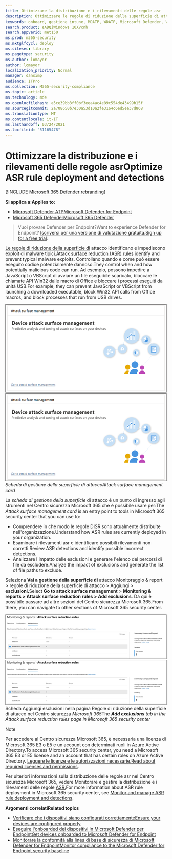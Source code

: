 ```yaml
---
title: Ottimizzare la distribuzione e i rilevamenti delle regole asr
description: Ottimizzare le regole di riduzione della superficie di attacco (ASR) per identificare e impedire exploit di malware tipici.
keywords: onboard, gestione intune, MDATP, WDATP, Microsoft Defender, Windows Defender, protezione avanzata dalle minacce, riduzione della superficie di attacco, ASR, baseline di sicurezza
search.product: eADQiWindows 10XVcnh
search.appverid: met150
ms.prod: m365-security
ms.mktglfcycl: deploy
ms.sitesec: library
ms.pagetype: security
ms.author: lomayor
author: lomayor
localization_priority: Normal
manager: dansimp
audience: ITPro
ms.collection: M365-security-compliance
ms.topic: article
ms.technology: mde
ms.openlocfilehash: a5ce39bb3ff0bf3eea4ac4e89c554de43499b15f
ms.sourcegitcommit: 2a708650b7e30a53d10a2fe3164c6ed5ea37d868
ms.translationtype: MT
ms.contentlocale: it-IT
ms.lasthandoff: 03/24/2021
ms.locfileid: "51165478"
---
```

# <a name="optimize-asr-rule-deployment-and-detections"></a><span data-ttu-id="d127e-104">Ottimizzare la distribuzione e i rilevamenti delle regole asr</span><span class="sxs-lookup"><span data-stu-id="d127e-104">Optimize ASR rule deployment and detections</span></span>

[!INCLUDE [Microsoft 365 Defender rebranding](../../includes/microsoft-defender.md)]

<span data-ttu-id="d127e-105">**Si applica a:**</span><span class="sxs-lookup"><span data-stu-id="d127e-105">**Applies to:**</span></span>
- [<span data-ttu-id="d127e-106">Microsoft Defender ATP</span><span class="sxs-lookup"><span data-stu-id="d127e-106">Microsoft Defender for Endpoint</span></span>](https://go.microsoft.com/fwlink/p/?linkid=2154037)
- [<span data-ttu-id="d127e-107">Microsoft 365 Defender</span><span class="sxs-lookup"><span data-stu-id="d127e-107">Microsoft 365 Defender</span></span>](https://go.microsoft.com/fwlink/?linkid=2118804)

> <span data-ttu-id="d127e-108">Vuoi provare Defender per Endpoint?</span><span class="sxs-lookup"><span data-stu-id="d127e-108">Want to experience Defender for Endpoint?</span></span> <span data-ttu-id="d127e-109">[Iscriversi per una versione di valutazione gratuita.](https://www.microsoft.com/en-us/WindowsForBusiness/windows-atp?ocid=docs-wdatp-onboardconfigure-abovefoldlink)</span><span class="sxs-lookup"><span data-stu-id="d127e-109">[Sign up for a free trial](https://www.microsoft.com/en-us/WindowsForBusiness/windows-atp?ocid=docs-wdatp-onboardconfigure-abovefoldlink).</span></span>

<span data-ttu-id="d127e-110">[Le regole di riduzione della superficie di](./attack-surface-reduction.md) attacco identificano e impediscono exploit di malware tipici.</span><span class="sxs-lookup"><span data-stu-id="d127e-110">[Attack surface reduction (ASR) rules](./attack-surface-reduction.md) identify and prevent typical malware exploits.</span></span> <span data-ttu-id="d127e-111">Controllano quando e come può essere eseguito codice potenzialmente dannoso.</span><span class="sxs-lookup"><span data-stu-id="d127e-111">They control when and how potentially malicious code can run.</span></span> <span data-ttu-id="d127e-112">Ad esempio, possono impedire a JavaScript o VBScript di avviare un file eseguibile scaricato, bloccare le chiamate API Win32 dalle macro di Office e bloccare i processi eseguiti da unità USB.</span><span class="sxs-lookup"><span data-stu-id="d127e-112">For example, they can prevent JavaScript or VBScript from launching a downloaded executable, block Win32 API calls from Office macros, and block processes that run from USB drives.</span></span>

<span data-ttu-id="d127e-113">![Scheda di gestione della superficie di attacco](images/secconmgmt_asr_card.png)</span><span class="sxs-lookup"><span data-stu-id="d127e-113">![Attack surface management card](images/secconmgmt_asr_card.png)</span></span><br>
<span data-ttu-id="d127e-114">*Scheda di gestione della superficie di attacco*</span><span class="sxs-lookup"><span data-stu-id="d127e-114">*Attack surface management card*</span></span>

<span data-ttu-id="d127e-115">La *scheda di gestione della superficie* di attacco è un punto di ingresso agli strumenti nel Centro sicurezza Microsoft 365 che è possibile usare per:</span><span class="sxs-lookup"><span data-stu-id="d127e-115">The *Attack surface management card* is an entry point to tools in Microsoft 365 security center that you can use to:</span></span>

* <span data-ttu-id="d127e-116">Comprendere in che modo le regole DISR sono attualmente distribuite nell'organizzazione.</span><span class="sxs-lookup"><span data-stu-id="d127e-116">Understand how ASR rules are currently deployed in your organization.</span></span>
* <span data-ttu-id="d127e-117">Esaminare i rilevamenti asr e identificare possibili rilevamenti non corretti.</span><span class="sxs-lookup"><span data-stu-id="d127e-117">Review ASR detections and identify possible incorrect detections.</span></span>
* <span data-ttu-id="d127e-118">Analizzare l'impatto delle esclusioni e generare l'elenco dei percorsi di file da escludere.</span><span class="sxs-lookup"><span data-stu-id="d127e-118">Analyze the impact of exclusions and generate the list of file paths to exclude.</span></span>

<span data-ttu-id="d127e-119">Seleziona **Vai a gestione della superficie di** attacco Monitoraggio & report > regole di riduzione della superficie di attacco > Aggiungi  >  **esclusioni.**</span><span class="sxs-lookup"><span data-stu-id="d127e-119">Select **Go to attack surface management** > **Monitoring & reports > Attack surface reduction rules > Add exclusions**.</span></span> <span data-ttu-id="d127e-120">Da qui è possibile passare ad altre sezioni del Centro sicurezza Microsoft 365.</span><span class="sxs-lookup"><span data-stu-id="d127e-120">From there, you can navigate to other sections of Microsoft 365 security center.</span></span>

<span data-ttu-id="d127e-121">![Aggiungere la scheda esclusioni nella pagina Regole di riduzione della superficie di attacco nel Centro sicurezza Microsoft 365](images/secconmgmt_asr_m365exlusions.png)</span><span class="sxs-lookup"><span data-stu-id="d127e-121">![Add exclusions tab in the Attack surface reduction rules page in Microsoft 365 security center](images/secconmgmt_asr_m365exlusions.png)</span></span><br>
<span data-ttu-id="d127e-122">Scheda Aggiungi esclusioni nella pagina Regole di riduzione della superficie di attacco nel Centro sicurezza *Microsoft 365*</span><span class="sxs-lookup"><span data-stu-id="d127e-122">The ***Add exclusions** tab in the Attack surface reduction rules page in Microsoft 365 security center*</span></span>

> [!NOTE]
> <span data-ttu-id="d127e-123">Per accedere al Centro sicurezza Microsoft 365, è necessaria una licenza di Microsoft 365 E3 o E5 e un account con determinati ruoli in Azure Active Directory.</span><span class="sxs-lookup"><span data-stu-id="d127e-123">To access Microsoft 365 security center, you need a Microsoft 365 E3 or E5 license and an account that has certain roles on Azure Active Directory.</span></span> <span data-ttu-id="d127e-124">[Leggere le licenze e le autorizzazioni necessarie.](https://docs.microsoft.com/office365/securitycompliance/microsoft-security-and-compliance#required-licenses-and-permissions)</span><span class="sxs-lookup"><span data-stu-id="d127e-124">[Read about required licenses and permissions](https://docs.microsoft.com/office365/securitycompliance/microsoft-security-and-compliance#required-licenses-and-permissions).</span></span>

<span data-ttu-id="d127e-125">Per ulteriori informazioni sulla distribuzione delle regole asr nel Centro sicurezza Microsoft 365, vedere Monitorare e gestire la distribuzione e i rilevamenti delle regole [ASR.](https://docs.microsoft.com/office365/securitycompliance/monitor-devices#monitor-and-manage-asr-rule-deployment-and-detections)</span><span class="sxs-lookup"><span data-stu-id="d127e-125">For more information about ASR rule deployment in Microsoft 365 security center, see [Monitor and manage ASR rule deployment and detections](https://docs.microsoft.com/office365/securitycompliance/monitor-devices#monitor-and-manage-asr-rule-deployment-and-detections).</span></span>

<span data-ttu-id="d127e-126">**Argomenti correlati**</span><span class="sxs-lookup"><span data-stu-id="d127e-126">**Related topics**</span></span>

* [<span data-ttu-id="d127e-127">Verificare che i dispositivi siano configurati correttamente</span><span class="sxs-lookup"><span data-stu-id="d127e-127">Ensure your devices are configured properly</span></span>](configure-machines.md)
* [<span data-ttu-id="d127e-128">Eseguire l'onboarded dei dispositivi in Microsoft Defender per Endpoint</span><span class="sxs-lookup"><span data-stu-id="d127e-128">Get devices onboarded to Microsoft Defender for Endpoint</span></span>](configure-machines-onboarding.md)
* [<span data-ttu-id="d127e-129">Monitorare la conformità alla linea di base di sicurezza di Microsoft Defender for Endpoint</span><span class="sxs-lookup"><span data-stu-id="d127e-129">Monitor compliance to the Microsoft Defender for Endpoint security baseline</span></span>](configure-machines-security-baseline.md)
